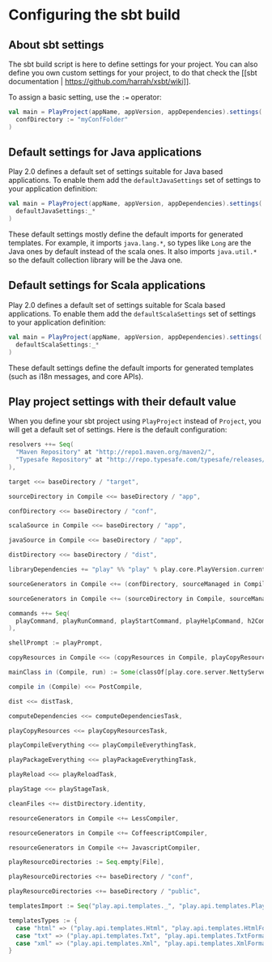# Configuring the sbt build

## About sbt settings

The sbt build script is here to define settings for your project. You can also define you own custom settings for your project, to do that check the [[sbt documentation | https://github.com/harrah/xsbt/wiki]].

To assign a basic setting, use the `:=` operator:

```scala
val main = PlayProject(appName, appVersion, appDependencies).settings(
  confDirectory := "myConfFolder"     
)
```

## Default settings for Java applications

Play 2.0 defines a default set of settings suitable for Java based applications. To enable them add the `defaultJavaSettings` set of settings to your application definition:

```scala
val main = PlayProject(appName, appVersion, appDependencies).settings(
  defaultJavaSettings:_*  
)
```

These default settings mostly define the default imports for generated templates. For example, it imports `java.lang.*`, so types like `Long` are the Java ones by default instead of the scala ones. It also imports `java.util.*` so the default collection library will be the Java one.

## Default settings for Scala applications

Play 2.0 defines a default set of settings suitable for Scala based applications. To enable them add the `defaultScalaSettings` set of settings to your application definition:

```scala
val main = PlayProject(appName, appVersion, appDependencies).settings(
  defaultScalaSettings:_*  
)
```

These default settings define the default imports for generated templates (such as i18n messages, and core APIs).

## Play project settings with their default value

When you define your sbt project using `PlayProject` instead of `Project`, you will get a default set of settings. Here is the default configuration:

```scala
resolvers ++= Seq(
  "Maven Repository" at "http://repo1.maven.org/maven2/",
  "Typesafe Repository" at "http://repo.typesafe.com/typesafe/releases/"
),

target <<= baseDirectory / "target",

sourceDirectory in Compile <<= baseDirectory / "app",

confDirectory <<= baseDirectory / "conf",

scalaSource in Compile <<= baseDirectory / "app",

javaSource in Compile <<= baseDirectory / "app",

distDirectory <<= baseDirectory / "dist",

libraryDependencies += "play" %% "play" % play.core.PlayVersion.current,

sourceGenerators in Compile <+= (confDirectory, sourceManaged in Compile) map RouteFiles,

sourceGenerators in Compile <+= (sourceDirectory in Compile, sourceManaged in Compile, templatesTypes, templatesImport) map ScalaTemplates,

commands ++= Seq(
  playCommand, playRunCommand, playStartCommand, playHelpCommand, h2Command, classpathCommand, licenseCommand, computeDependenciesCommand
),

shellPrompt := playPrompt,

copyResources in Compile <<= (copyResources in Compile, playCopyResources) map { (r, pr) => r ++ pr },

mainClass in (Compile, run) := Some(classOf[play.core.server.NettyServer].getName),

compile in (Compile) <<= PostCompile,

dist <<= distTask,

computeDependencies <<= computeDependenciesTask,

playCopyResources <<= playCopyResourcesTask,

playCompileEverything <<= playCompileEverythingTask,

playPackageEverything <<= playPackageEverythingTask,

playReload <<= playReloadTask,

playStage <<= playStageTask,

cleanFiles <+= distDirectory.identity,

resourceGenerators in Compile <+= LessCompiler,

resourceGenerators in Compile <+= CoffeescriptCompiler,

resourceGenerators in Compile <+= JavascriptCompiler,

playResourceDirectories := Seq.empty[File],

playResourceDirectories <+= baseDirectory / "conf",

playResourceDirectories <+= baseDirectory / "public",

templatesImport := Seq("play.api.templates._", "play.api.templates.PlayMagic._"),

templatesTypes := {	
  case "html" => ("play.api.templates.Html", "play.api.templates.HtmlFormat")
  case "txt" => ("play.api.templates.Txt", "play.api.templates.TxtFormat")
  case "xml" => ("play.api.templates.Xml", "play.api.templates.XmlFormat")
}

```